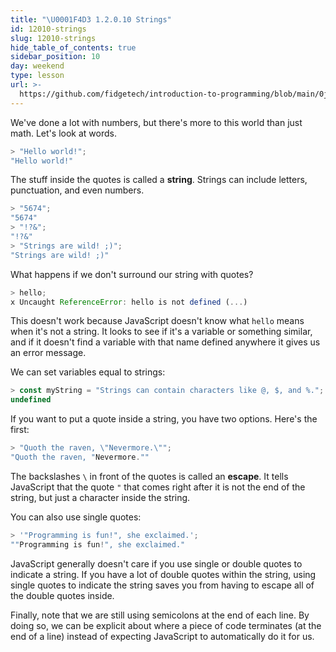 ```yaml
---
title: "\U0001F4D3 1.2.0.10 Strings"
id: 12010-strings
slug: 12010-strings
hide_table_of_contents: true
sidebar_position: 10
day: weekend
type: lesson
url: >-
  https://github.com/fidgetech/introduction-to-programming/blob/main/0j_strings.md
---
```


We've done a lot with numbers, but there's more to this world than just math. Let's look at words.

```javascript
> "Hello world!";
"Hello world!"
```

The stuff inside the quotes is called a **string**. Strings can include letters, punctuation, and even numbers.

```javascript
> "5674";
"5674"
> "!?&";
"!?&"
> "Strings are wild! ;)";
"Strings are wild! ;)"
```

What happens if we don't surround our string with quotes?

```javascript
> hello;
x Uncaught ReferenceError: hello is not defined (...)
```

This doesn't work because JavaScript doesn't know what `hello` means when it's not a string. It looks to see if it's a variable or something similar, and if it doesn't find a variable with that name defined anywhere it gives us an error message.

We can set variables equal to strings:

```javascript
> const myString = "Strings can contain characters like @, $, and %.";
undefined
```

If you want to put a quote inside a string, you have two options. Here's the first:

```javascript
> "Quoth the raven, \"Nevermore.\"";
"Quoth the raven, "Nevermore.""
```

The backslashes `\` in front of the quotes is called an **escape**. It tells JavaScript that the quote `"` that comes right after it is not the end of the string, but just a character inside the string.

You can also use single quotes:

```javascript
> '"Programming is fun!", she exclaimed.';
""Programming is fun!", she exclaimed."
```

JavaScript generally doesn't care if you use single or double quotes to indicate a string. If you have a lot of double quotes within the string, using single quotes to indicate the string saves you from having to escape all of the double quotes inside.

Finally, note that we are still using semicolons at the end of each line. By doing so, we can be explicit about where a piece of code terminates (at the end of a line) instead of expecting JavaScript to automatically do it for us.
